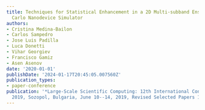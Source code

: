 ```yaml
---
title: Techniques for Statistical Enhancement in a 2D Multi-subband Ensemble Monte
  Carlo Nanodevice Simulator
authors:
- Cristina Medina-Bailon
- Carlos Sampedro
- Jose Luis Padilla
- Luca Donetti
- Vihar Georgiev
- Francisco Gamiz
- Asen Asenov
date: '2020-01-01'
publishDate: '2024-01-17T20:45:05.007560Z'
publication_types:
- paper-conference
publication: '*Large-Scale Scientific Computing: 12th International Conference, LSSC
  2019, Sozopol, Bulgaria, June 10--14, 2019, Revised Selected Papers 12*'
---
```

